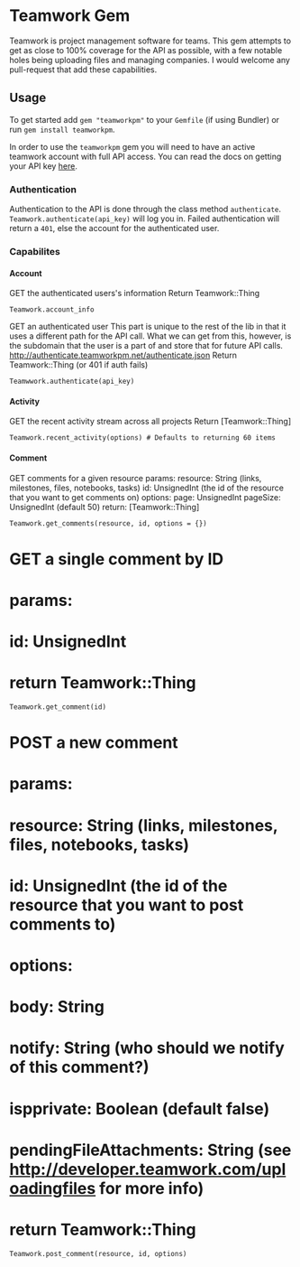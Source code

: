 # Teamwork Gem

Teamwork is project management software for teams.  This gem attempts to get as close to 100% coverage for the API as possible,
with a few notable holes being uploading files and managing companies.  I would welcome any pull-request that add these capabilities.

## Usage

To get started add `gem "teamworkpm"` to your `Gemfile` (if using Bundler) or run `gem install teamworkpm`.

In order to use the `teamworkpm` gem you will need to have an active teamwork account with full API access.  You can read the docs
on getting your API key [here](http://developer.teamwork.com/enabletheapiandgetyourkey).

### Authentication

Authentication to the API is done through the class method `authenticate`.  `Teamwork.authenticate(api_key)` will log you in.  Failed authentication will return a `401`, else the account for the authenticated user.

### Capabilites

#### Account

GET the authenticated users's information
Return Teamwork::Thing

    Teamwork.account_info


GET an authenticated user
This part is unique to the rest of the lib
in that it uses a different path for the API call.
What we can get from this, however, is the subdomain that the
user is a part of and store that for future API calls.
http://authenticate.teamworkpm.net/authenticate.json
Return Teamwork::Thing (or 401 if auth fails)

    Teamwwork.authenticate(api_key)

#### Activity

GET the recent activity stream across all projects
Return [Teamwork::Thing]

    Teamwork.recent_activity(options) # Defaults to returning 60 items

#### Comment

GET comments for a given resource
params:
  resource: String (links, milestones, files, notebooks, tasks)
  id: UnsignedInt (the id of the resource that you want to get comments on)
options:
  page: UnsignedInt
  pageSize: UnsignedInt (default 50)
return: [Teamwork::Thing]

    Teamwork.get_comments(resource, id, options = {})

# GET a single comment by ID
# params:
#   id: UnsignedInt
# return Teamwork::Thing

    Teamwork.get_comment(id)

# POST a new comment
# params:
#   resource: String (links, milestones, files, notebooks, tasks)
#   id: UnsignedInt (the id of the resource that you want to post comments to)
# options:
#   body: String
#   notify: String (who should we notify of this comment?)
#   ispprivate: Boolean (default false)
#   pendingFileAttachments: String (see http://developer.teamwork.com/uploadingfiles for more info)
# return Teamwork::Thing
    
    Teamwork.post_comment(resource, id, options)